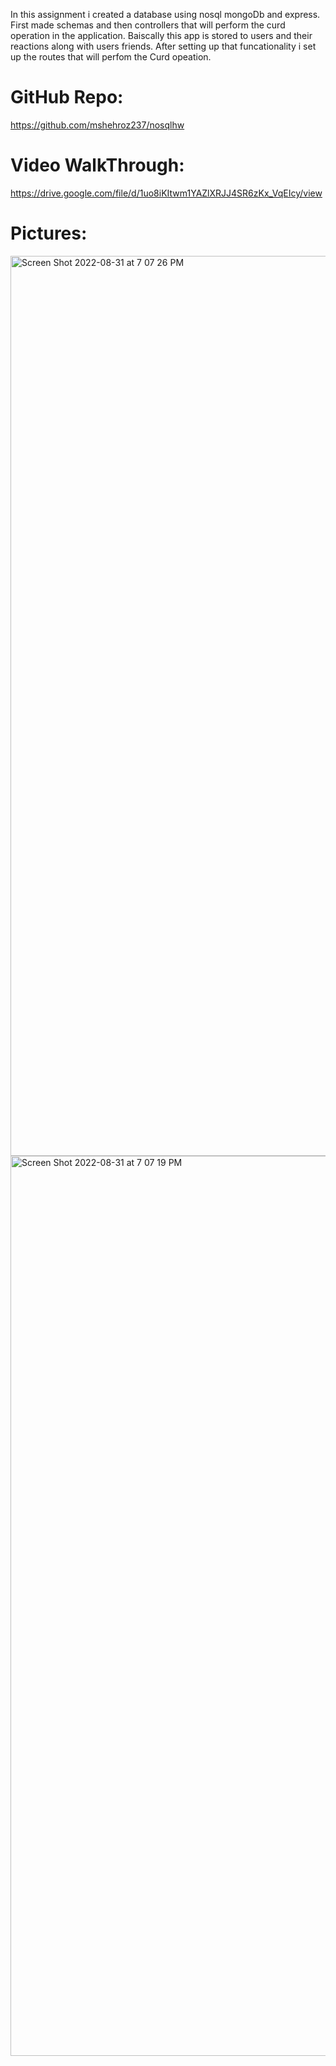 In this assignment i created a database using nosql mongoDb and express. First made schemas and then controllers that will perform the curd operation in the application. Baiscally this app is stored to users and their reactions along with users friends. After setting up that funcationality i set up the routes that will perfom the Curd opeation.

# GitHub Repo:

https://github.com/mshehroz237/nosqlhw

# Video WalkThrough:

https://drive.google.com/file/d/1uo8iKItwm1YAZlXRJJ4SR6zKx_VqEIcy/view

# Pictures:

<img width="1440" alt="Screen Shot 2022-08-31 at 7 07 26 PM" src="https://user-images.githubusercontent.com/97645096/187800463-50b0632a-0ebc-42a6-8d6b-f7d300a9dfce.png">
<img width="1440" alt="Screen Shot 2022-08-31 at 7 07 19 PM" src="https://user-images.githubusercontent.com/97645096/187800464-e597c1a0-d826-4f65-95ab-baae2eb472b0.png">


